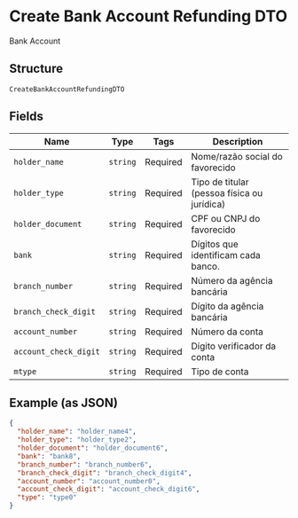 
# Create Bank Account Refunding DTO

Bank Account

## Structure

`CreateBankAccountRefundingDTO`

## Fields

| Name | Type | Tags | Description |
|  --- | --- | --- | --- |
| `holder_name` | `string` | Required | Nome/razão social do favorecido |
| `holder_type` | `string` | Required | Tipo de titular (pessoa física ou jurídica) |
| `holder_document` | `string` | Required | CPF ou CNPJ do favorecido |
| `bank` | `string` | Required | Dígitos que identificam cada banco. |
| `branch_number` | `string` | Required | Número da agência bancária |
| `branch_check_digit` | `string` | Required | Dígito da agência bancária |
| `account_number` | `string` | Required | Número da conta |
| `account_check_digit` | `string` | Required | Dígito verificador da conta |
| `mtype` | `string` | Required | Tipo de conta |

## Example (as JSON)

```json
{
  "holder_name": "holder_name4",
  "holder_type": "holder_type2",
  "holder_document": "holder_document6",
  "bank": "bank8",
  "branch_number": "branch_number6",
  "branch_check_digit": "branch_check_digit4",
  "account_number": "account_number0",
  "account_check_digit": "account_check_digit6",
  "type": "type0"
}
```

